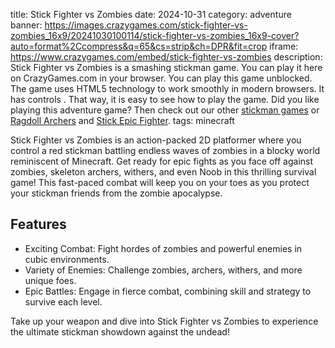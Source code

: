 title: Stick Fighter vs Zombies
date: 2024-10-31
category: adventure
banner: https://images.crazygames.com/stick-fighter-vs-zombies_16x9/20241030100114/stick-fighter-vs-zombies_16x9-cover?auto=format%2Ccompress&q=65&cs=strip&ch=DPR&fit=crop
iframe: https://www.crazygames.com/embed/stick-fighter-vs-zombies
description: Stick Fighter vs Zombies is a smashing stickman game. You can play it here on CrazyGames.com in your browser. You can play this game unblocked. The game uses HTML5 technology to work smoothly in modern browsers. It has controls . That way, it is easy to see how to play the game. Did you like playing this adventure game? Then check out our other <a href='https://www.crazygames.com/t/stick' target='_blank'>stickman games</a> or <a href='https://www.crazygames.com/game/ragdoll-archers' target='_blank'>Ragdoll Archers</a> and <a href='https://www.crazygames.com/game/stick-epic-fighter' target='_blank'>Stick Epic Fighter</a>.
tags: minecraft

<p>Stick Fighter vs Zombies is an action-packed 2D platformer where you control a red stickman battling endless waves of zombies in a blocky world reminiscent of Minecraft. Get ready for epic fights as you face off against zombies, skeleton archers, withers, and even Noob in this thrilling survival game! This fast-paced combat will keep you on your toes as you protect your stickman friends from the zombie apocalypse.


<h2>Features</h2>
<ul>
    <li>Exciting Combat: Fight hordes of zombies and powerful enemies in cubic environments.</li>
    <li>Variety of Enemies: Challenge zombies, archers, withers, and more unique foes.</li>
    <li>Epic Battles: Engage in fierce combat, combining skill and strategy to survive each level.</li>
</ul>
<p>Take up your weapon and dive into Stick Fighter vs Zombies to experience the ultimate stickman showdown against the undead!</p>
        